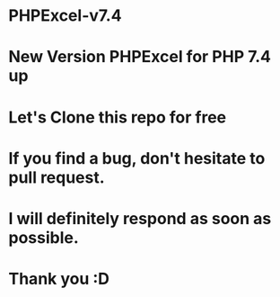 # PHPExcel-v7.4
# New Version PHPExcel for PHP 7.4 up
# Let's Clone this repo for free
# If you find a bug, don't hesitate to pull request. 
# I will definitely respond as soon as possible.
# Thank you :D
